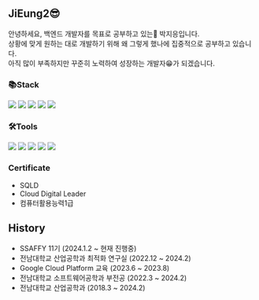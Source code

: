 ## JiEung2😎
안녕하세요, 백엔드 개발자를 목표로 공부하고 있는🧐 박지응입니다.  
상황에 맞게 원하는 대로 개발하기 위해 왜 그렇게 했나에 집중적으로 공부하고 있습니다.  
아직 많이 부족하지만 꾸준히 노력하여 성장하는 개발자😁가 되겠습니다.

### 📚Stack
<img src="https://img.shields.io/badge/Java-007396?style=flat-square&logo=Java&logoColor=white"/> <img src="https://img.shields.io/badge/Spring-6DB33F?style=flat-square&logo=spring&logoColor=white"/>  <img src="https://img.shields.io/badge/MySQL-4479A1?style=flat-square&logo=MySQL&logoColor=white"/> <img src="https://img.shields.io/badge/Google Cloud Platform-4285F4?style=flat-squar&logo=googlecloud&logoColor=white"> <img src="https://img.shields.io/badge/Python-3766AB?style=flat-square&logo=Python&logoColor=white"/>

### 🛠️Tools
<img src="https://img.shields.io/badge/IntelliJ IDEA-000000?style=flat-square&logo=IntelliJ IDEA&logoColor=white"/> <img src="https://img.shields.io/badge/GitHub-181717?style=flat-square&logo=GitHub&logoColor=white"/> <img src="https://img.shields.io/badge/git-F05032?style=flat-square&logo=git&logoColor=white"> <img src="https://img.shields.io/badge/Visual Studio Code-007ACC?style=flat-square&logo=Visual Studio Code&logoColor=white"/> <img src="https://img.shields.io/badge/Eclipse IDE-2C2255?style=flat-square&logo=Eclipse IDE&logoColor=white"/> 

### Certificate
- SQLD
- Cloud Digital Leader
- 컴퓨터활용능력1급

## History
- SSAFFY 11기 (2024.1.2 ~ 현재 진행중)
- 전남대학교 산업공학과 최적화 연구실 (2022.12 ~ 2024.2)
- Google Cloud Platform 교육 (2023.6 ~ 2023.8)
- 전남대학교 소프트웨어공학과 부전공 (2022.3 ~ 2024.2)
- 전남대학교 산업공학과 (2018.3 ~ 2024.2)
